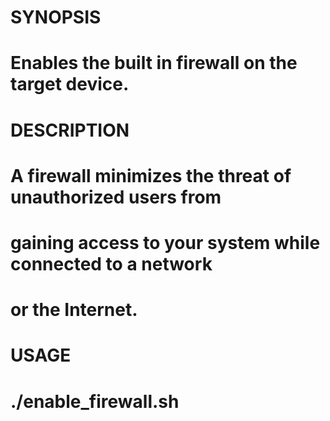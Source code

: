 #  SYNOPSIS
#    Enables the built in firewall on the target device.
#
#  DESCRIPTION
#    A firewall minimizes the threat of unauthorized users from
#    gaining access to your system while connected to a network
#    or the Internet.
#
#
#  USAGE
#    ./enable_firewall.sh
#